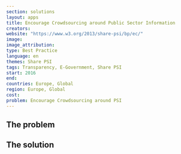 ```yaml
---
section: solutions
layout: apps
title: Encourage Crowdsourcing around Public Sector Information
creators: 
website: "https://www.w3.org/2013/share-psi/bp/ec/"
image: 
image_attribution:
type: Best Practice  
language: en
themes: Share PSI
tags: Transparency, E-Government, Share PSI
start: 2016
end: 
countries: Europe, Global
region: Europe, Global
cost: 
problem: Encourage Crowdsourcing around PSI
---
```


## The problem

## The solution
